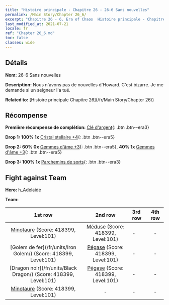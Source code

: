 ```yaml
---
title: "Histoire principale - Chapitre 26 - 26-6 Sans nouvelles"
permalink: /Main Story/Chapter 26_6/
excerpt: "Chapitre 26 - 6. Era of Chaos  Histoire principale - Chapitre 26_6. 26-6 Sans nouvelles"
last_modified_at: 2021-07-21
locale: fr
ref: "Chapter 26_6.md"
toc: false
classes: wide
---
```


## Détails

 **Nom:** 26-6 Sans nouvelles

 **Description:** Nous n'avons pas de nouvelles d'Howard. C'est bizarre. Je me demande si un seigneur l'a tué.

 **Related to:** [Histoire principale Chapitre 26](/fr/Main Story/Chapter 26/)

## Récompense

 **Première récompense de complétion:** [Clé d'argent](/ItemsFR/con_693/){: .btn .btn--era3}

 **Drop 1:** **100% 1x** [Cristal stellaire +4](/ItemsFR/mat_94/){: .btn .btn--era5}

 **Drop 2:** **60% 0x** [Gemmes d'âme +3](/ItemsFR/mat_86/){: .btn .btn--era5}, **40% 1x** [Gemmes d'âme +3](/ItemsFR/mat_86/){: .btn .btn--era5}

 **Drop 3:** **100% 1x** [Parchemins de sorts](/ItemsFR/con_694/){: .btn .btn--era3}


## Fight against Team
 **Hero:** h_Adelaide

 **Team:**


  | 1st row | 2nd row | 3rd row | 4th row |
  |:----:|:----:|:----|:----:|
  | [Minotaure](/fr/units/Minotaur/) (Score: 418399, Level:101)  | [Méduse](/fr/units/Medusa/) (Score: 418399, Level:101)  | - | - |
  | [Golem de fer](/fr/units/Iron Golem/) (Score: 418399, Level:101)  | [Pégase](/fr/units/Pegasus/) (Score: 418399, Level:101)  | - | - |
  | [Dragon noir](/fr/units/Black Dragon/) (Score: 418399, Level:101)  | [Pégase](/fr/units/Pegasus/) (Score: 418399, Level:101)  | - | - |
  | [Minotaure](/fr/units/Minotaur/) (Score: 418399, Level:101)  | - | - | - |


